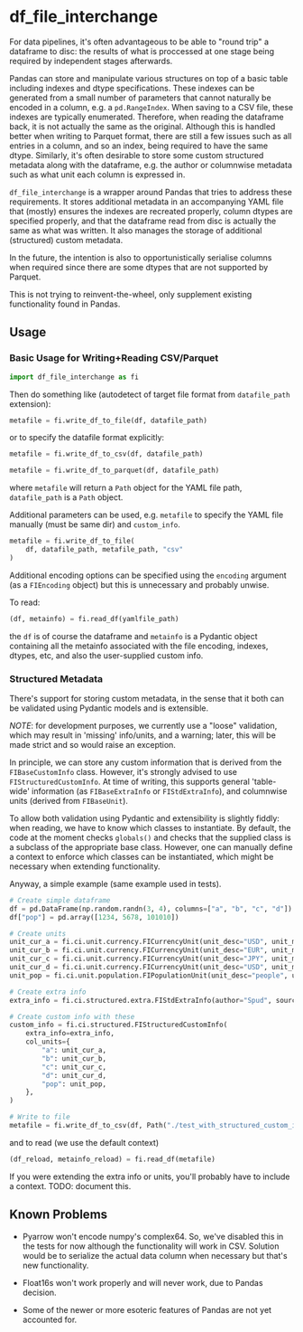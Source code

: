 # df_file_interchange

For data pipelines, it's often advantageous to be able to "round trip" a dataframe to disc: the results of what is proccessed at one stage being required by independent stages afterwards.

Pandas can store and manipulate various structures on top of a basic table including indexes and dtype specifications. These indexes can be generated from a small number of parameters that cannot naturally be encoded in a column, e.g. a `pd.RangeIndex`. When saving to a CSV file, these indexes are typically enumerated. Therefore, when reading the dataframe back, it is not actually the same as the original. Although this is handled better when writing to Parquet format, there are still a few issues such as all entries in a column, and so an index, being required to have the same dtype. Similarly, it's often desirable to store some custom structured metadata along with the dataframe, e.g. the author or columnwise metadata such as what unit each column is expressed in.

`df_file_interchange` is a wrapper around Pandas that tries to address these requirements. It stores additional metadata in an accompanying YAML file that (mostly) ensures the indexes are recreated properly, column dtypes are specified properly, and that the dataframe read from disc is actually the same as what was written. It also manages the storage of additional (structured) custom metadata.

In the future, the intention is also to opportunistically serialise columns when required since there are some dtypes that are not supported by Parquet.

This is not trying to reinvent-the-wheel, only supplement existing functionality found in Pandas.


## Usage

### Basic Usage for Writing+Reading CSV/Parquet

```python
import df_file_interchange as fi
```

Then do something like (autodetect of target file format from `datafile_path` extension):

```python
metafile = fi.write_df_to_file(df, datafile_path)
```

or to specify the datafile format explicitly:

```python
metafile = fi.write_df_to_csv(df, datafile_path)
```

```python
metafile = fi.write_df_to_parquet(df, datafile_path)
```

where `metafile` will return a `Path` object for the YAML file path, `datafile_path` is a `Path` object.

Additional parameters can be used, e.g. `metafile` to specify the YAML file manually (must be same dir) and `custom_info`.

```python
metafile = fi.write_df_to_file(
    df, datafile_path, metafile_path, "csv"
)
```

Additional encoding options can be specified using the `encoding` argument (as a `FIEncoding` object) but this is unnecessary and probably unwise.

To read:

```python
(df, metainfo) = fi.read_df(yamlfile_path)
```

the `df` is of course the dataframe and `metainfo` is a Pydantic object containing all the metainfo associated with the file encoding, indexes, dtypes, etc, and also the user-supplied custom info.



### Structured Metadata

There's support for storing custom metadata, in the sense that it both can be validated using Pydantic models and is extensible.

_NOTE_: for development purposes, we currently use a "loose" validation, which may result in 'missing' info/units, and a warning; later, this will be made strict and so would raise an exception.

In principle, we can store any custom information that is derived from the `FIBaseCustomInfo` class. However, it's strongly advised to use `FIStructuredCustomInfo`. At time of writing, this supports general 'table-wide' information (as `FIBaseExtraInfo` or `FIStdExtraInfo`), and columnwise units (derived from `FIBaseUnit`).

To allow both validation using Pydantic and extensibility is slightly fiddly: when reading, we have to know which classes to instantiate. By default, the code at the moment checks `globals()` and checks that the supplied class is a subclass of the appropriate base class. However, one can manually define a context to enforce which classes can be instantiated, which might be necessary when extending functionality.

Anyway, a simple example (same example used in tests).

```python
# Create simple dataframe
df = pd.DataFrame(np.random.randn(3, 4), columns=["a", "b", "c", "d"])
df["pop"] = pd.array([1234, 5678, 101010])

# Create units
unit_cur_a = fi.ci.unit.currency.FICurrencyUnit(unit_desc="USD", unit_multiplier=1000)
unit_cur_b = fi.ci.unit.currency.FICurrencyUnit(unit_desc="EUR", unit_multiplier=1000)
unit_cur_c = fi.ci.unit.currency.FICurrencyUnit(unit_desc="JPY", unit_multiplier=1000000)
unit_cur_d = fi.ci.unit.currency.FICurrencyUnit(unit_desc="USD", unit_multiplier=1000)
unit_pop = fi.ci.unit.population.FIPopulationUnit(unit_desc="people", unit_multiplier=1)

# Create extra info
extra_info = fi.ci.structured.extra.FIStdExtraInfo(author="Spud", source="Potato")

# Create custom info with these
custom_info = fi.ci.structured.FIStructuredCustomInfo(
    extra_info=extra_info,
    col_units={
        "a": unit_cur_a,
        "b": unit_cur_b,
        "c": unit_cur_c,
        "d": unit_cur_d,
        "pop": unit_pop,
    },
)

# Write to file
metafile = fi.write_df_to_csv(df, Path("./test_with_structured_custom_info.csv"), custom_info=custom_info)
```

and to read (we use the default context)

```python
(df_reload, metainfo_reload) = fi.read_df(metafile)
```

If you were extending the extra info or units, you'll probably have to include a context. TODO: document this.


## Known Problems

* Pyarrow won't encode numpy's complex64. So, we've disabled this in the tests for now although the functionality will work in CSV. Solution would be to serialize the actual data column when necessary but that's new functionality.

* Float16s won't work properly and will never work, due to Pandas decision.

* Some of the newer or more esoteric features of Pandas are not yet accounted for.



